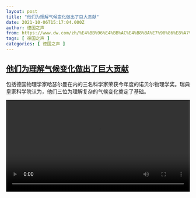 ```yaml
---
layout: post
title: "他们为理解气候变化做出了巨大贡献"
date: 2021-10-06T15:17:04.000Z
author: 德国之声
from: https://www.dw.com/zh/%E4%BB%96%E4%BB%AC%E4%B8%BA%E7%90%86%E8%A7%A3%E6%B0%94%E5%80%99%E5%8F%98%E5%8C%96%E5%81%9A%E5%87%BA%E4%BA%86%E5%B7%A8%E5%A4%A7%E8%B4%A1%E7%8C%AE/a-59426559
tags: [ 德国之声 ]
categories: [ 德国之声 ]
---
```

<!--1633533424000-->
[他们为理解气候变化做出了巨大贡献](https://www.dw.com/zh/%E4%BB%96%E4%BB%AC%E4%B8%BA%E7%90%86%E8%A7%A3%E6%B0%94%E5%80%99%E5%8F%98%E5%8C%96%E5%81%9A%E5%87%BA%E4%BA%86%E5%B7%A8%E5%A4%A7%E8%B4%A1%E7%8C%AE/a-59426559)
------

<div>
<p>包括德国物理学家哈瑟尔曼在内的三名科学家荣获今年度的诺贝尔物理学奖。瑞典皇家科学院认为，他们三位为理解复杂的气候变化奠定了基础。</small></p><video src="https://tvdownloaddw-a.akamaihd.net/dwtv_video/flv/vdt_zh/2021/bchi211006_001_nobel_01r_sd_avc.mp4" controls style="width:100%"></video>
</div>
